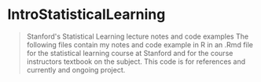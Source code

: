 # IntroStatisticalLearning
> Stanford's Statistical Learning lecture notes and code examples
The following files contain my notes and code example in R in an .Rmd file for the statistical learning course
at Stanford and for the course instructors textbook on the subject. This code is for references and currently and ongoing
project. 
